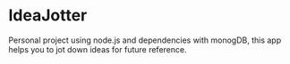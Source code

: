 # IdeaJotter
Personal project using node.js and dependencies with monogDB, this app helps you to jot down ideas for future reference. 

